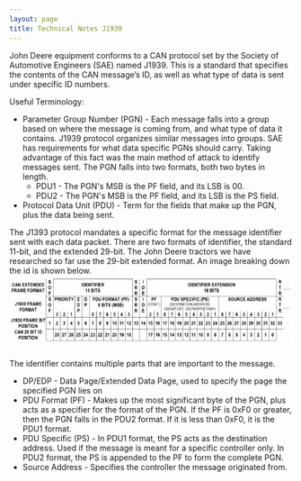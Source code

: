 ```yaml
---
layout: page
title: Technical Notes J1939
---
```


John Deere equipment conforms to a CAN protocol set by the Society of Automotive
Engineers (SAE) named J1939. This is a standard that specifies the contents of the CAN
message’s ID, as well as what type of data is sent under specific ID numbers.

Useful Terminology:
* Parameter Group Number (PGN) - Each message falls into a group based on where the message is coming from, and
what type of data it contains. J1939 protocol organizes similar messages into groups. SAE has requirements for what 
data specific PGNs should carry. Taking advantage of this fact was the main method of attack to identify messages sent.
The PGN falls into two formats, both two bytes in length. 
	* PDU1 - The PGN's MSB is the PF field, and its LSB is 00.
	* PDU2 - The PGN's MSB is the PF field, and its LSB is the PS field.
* Protocol Data Unit (PDU) - Term for the fields that make up the PGN, plus the data being sent.

The J1393 protocol mandates a specific format for the message identifier sent with each data packet. There are 
two formats of identifier, the standard 11-bit, and the extended 29-bit. The John Deere tractors we have researched
so far use the 29-bit extended format. An image breaking down the id is shown below.
![J1939 CAN bits breakdown, reproduced from the J1939 standards specification](/images/idmap.png)

The identifier contains multiple parts that are important to the message.
* DP/EDP - Data Page/Extended Data Page, used to specify the page the specified PGN lies on
* PDU Format (PF) - Makes up the most significant byte of the PGN, plus acts as a specifier for the format of the PGN. 
If the PF is 0xF0 or greater, then the PGN falls in the PDU2 format. If it is less than 0xF0, it is the PDU1 format.
* PDU Specific (PS) - In PDU1 format, the PS acts as the destination address. Used if the message is meant for a specific controller only.
In PDU2 format, the PS is appended to the PF to form the complete PGN.
* Source Address - Specifies the controller the message originated from.
